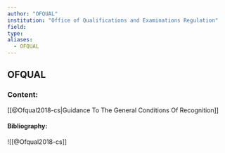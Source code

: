```yaml
---
author: "OFQUAL"
institution: "Office of Qualifications and Examinations Regulation"
field:
type:
aliases:
  - OFQUAL
---
```


## OFQUAL

### Content:
[[@Ofqual2018-cs|Guidance To The General Conditions Of Recognition]]

#### Bibliography:

![[@Ofqual2018-cs]]